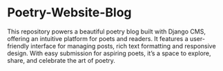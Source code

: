 # Poetry-Website-Blog
This repository powers a beautiful poetry blog built with Django CMS, offering an intuitive platform for poets and readers. It features a user-friendly interface for managing posts, rich text formatting and responsive design. With easy submission for aspiring poets, it’s a space to explore, share, and celebrate the art of poetry.
